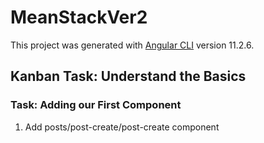 # MeanStackVer2

This project was generated with [Angular CLI](https://github.com/angular/angular-cli) version 11.2.6.

## Kanban Task: Understand the Basics

### Task: Adding our First Component

1. Add posts/post-create/post-create component
